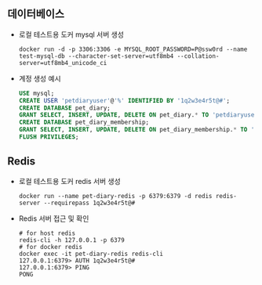 ## 데이터베이스
- 로컬 테스트용 도커 mysql 서버 생성
  ```shell
  docker run -d -p 3306:3306 -e MYSQL_ROOT_PASSWORD=P@ssw0rd --name test-mysql-db --character-set-server=utf8mb4 --collation-server=utf8mb4_unicode_ci
  ```
- 계정 생성 예시
  ```sql
  USE mysql;
  CREATE USER 'petdiaryuser'@'%' IDENTIFIED BY '1q2w3e4r5t@#';
  CREATE DATABASE pet_diary;
  GRANT SELECT, INSERT, UPDATE, DELETE ON pet_diary.* TO 'petdiaryuser'@'%';
  CREATE DATABASE pet_diary_membership;
  GRANT SELECT, INSERT, UPDATE, DELETE ON pet_diary_membership.* TO 'petdiaryuser'@'%';
  FLUSH PRIVILEGES;
  ```

## Redis
- 로컬 테스트용 도커 redis 서버 생성
  ```shell
  docker run --name pet-diary-redis -p 6379:6379 -d redis redis-server --requirepass 1q2w3e4r5t@#
  ```
- Redis 서버 접근 및 확인
  ```shell
  # for host redis
  redis-cli -h 127.0.0.1 -p 6379
  # for docker redis
  docker exec -it pet-diary-redis redis-cli
  127.0.0.1:6379> AUTH 1q2w3e4r5t@#
  127.0.0.1:6379> PING
  PONG
  ```